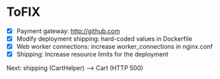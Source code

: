 # ToFIX

- [X] Payment gateway: http://github.com
- [X] Modify deployment shipping: hard-coded values in Dockerfile
- [X] Web worker connections: increase worker_connections in nginx.conf
- [X] Shipping: Increase resource limits for the deployment

Next: shipping (CartHelper) --> Cart (HTTP 500)
